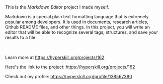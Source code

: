 This is the *Markdown Editor* project I made myself.


<p>Markdown is a special plain text formatting language that is extremely popular among developers. It is used in&nbsp;documents, research articles, Github README files, and other things. In this project, you will write an editor that will be able to recognize several tags,&nbsp;structures, and save your results to a file.</p><br/><br/>Learn more at <a href="https://hyperskill.org/projects/162?utm_source=ide&utm_medium=ide&utm_campaign=ide&utm_content=project-card">https://hyperskill.org/projects/162</a>

Here's the link to the project: https://hyperskill.org/projects/162

Check out my profile: https://hyperskill.org/profile/138567380